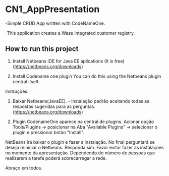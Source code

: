 # CN1_AppPresentation

-Simple CRUD App written with CodeNameOne.

-This application creates a Waze integrated customer registry.


## How to run this project

1) Install Netbeans IDE for Java EE aplications (It is free)
    (https://netbeans.org/downloads) 


2) Install Codename one plugin 
   You can do this using the Netbeans plugin central itself.
   

Instruções:
1) Baixar Netbeans(JavaEE). - Instalação padrão aceitando todas as respostas sugeridas para as perguntas. (https://netbeans.org/downloads)

2) Plugin CodenameOne aparece na central de plugins. Acionar opção Tools/Plugins -> posicionar na Aba "Available Plugins" -> selecionar o plugin e pressionar botão "Install".

NetBeans irá baixar o plugin e fazer a instalação.
No final perguntará se deseja reiniciar o Netbeans.
Responda sim. Favor evitar fazer as instalações no momento da apresentação. Dependendo do número de pessoas que realizarem a tarefa poderá sobrecarregar a rede.

Abraço em todos.
